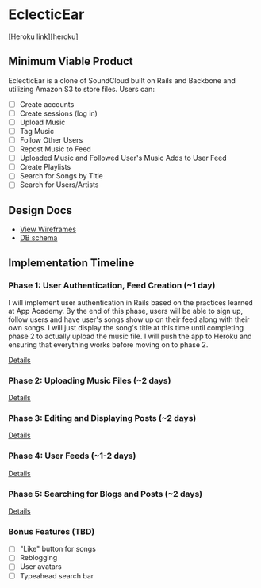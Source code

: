 # EclecticEar

[Heroku link][heroku]

## Minimum Viable Product
EclecticEar is a clone of SoundCloud built on Rails and Backbone and
utilizing Amazon S3 to store files. Users can:

- [ ] Create accounts
- [ ] Create sessions (log in)
- [ ] Upload Music
- [ ] Tag Music
- [ ] Follow Other Users
- [ ] Repost Music to Feed
- [ ] Uploaded Music and Followed User's Music Adds to User Feed
- [ ] Create Playlists
- [ ] Search for Songs by Title
- [ ] Search for Users/Artists

## Design Docs
* [View Wireframes][views]
* [DB schema][schema]

[views]: ./docs/views.md
[schema]: ./docs/schema.md

## Implementation Timeline

### Phase 1: User Authentication, Feed Creation (~1 day)
I will implement user authentication in Rails based on the practices learned at
App Academy. By the end of this phase, users will be able to sign up, follow
users and have user's songs show up on their feed along with their own songs.
I will just display the song's title at this time until completing phase 2 to
actually upload the music file. I will push the app to Heroku and ensuring that
everything works before moving on to phase 2.

[Details][phase-one]

### Phase 2: Uploading Music Files (~2 days)


[Details][phase-two]

### Phase 3: Editing and Displaying Posts (~2 days)


[Details][phase-three]

### Phase 4: User Feeds (~1-2 days)


[Details][phase-four]

### Phase 5: Searching for Blogs and Posts (~2 days)


[Details][phase-five]

### Bonus Features (TBD)
- [ ] "Like" button for songs
- [ ] Reblogging
- [ ] User avatars
- [ ] Typeahead search bar

[phase-one]: ./docs/phases/phase1.md
[phase-two]: ./docs/phases/phase2.md
[phase-three]: ./docs/phases/phase3.md
[phase-four]: ./docs/phases/phase4.md
[phase-five]: ./docs/phases/phase5.md

